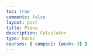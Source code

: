 ```yaml
---
toc: true
comments: false
layout: post
title: Plans
description: Calculater 
type: hacks
courses: { compsci: {week: 3} }
---
```






